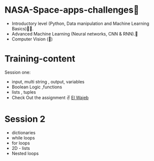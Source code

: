 # NASA-Space-apps-challenges🌟

- Introductory level (Python, Data manipulation and Machine Learning Basics)🦿🦾.
- Advanced Machine Learning (Neural networks, CNN & RNN).🧠
- Computer Vision (👀)
# Training-content
Session one:
- input, multi string , output, variables 
- Boolean Logic ,functions
- lists , tuples 
- Check Out the assignment ✌ [El Wajeb](https://github.com/ghazalaaa/NASA-Space-apps-challenges/blob/main/List_py.ipynb)
# Session 2
- dictionaries
- while loops
- for loops
- 2D - lists
- Nested loops
